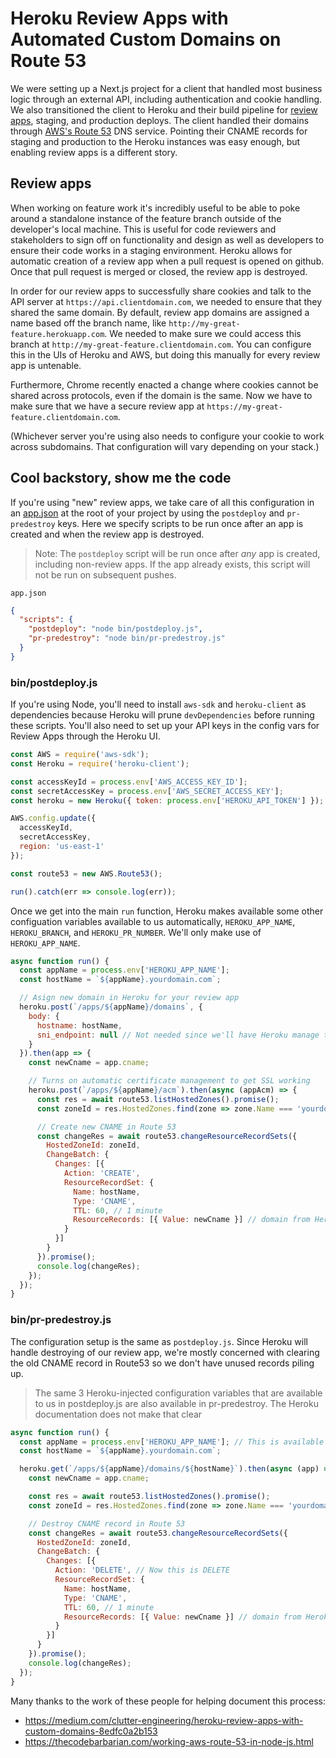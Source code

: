 # Heroku Review Apps with Automated Custom Domains on Route 53

We were setting up a Next.js project for a client that handled most business logic through an external API, including authentication and cookie handling. We also transitioned the client to Heroku and their build pipeline for [review apps](https://devcenter.heroku.com/articles/github-integration-review-apps), staging, and production deploys. The client handled their domains through [AWS's Route 53](https://aws.amazon.com/route53/) DNS service. Pointing their CNAME records for staging and production to the Heroku instances was easy enough, but enabling review apps is a different story.

## Review apps

When working on feature work it's incredibly useful to be able to poke around a standalone instance of the feature branch outside of the developer's local machine. This is useful for code reviewers and stakeholders to sign off on functionality and design as well as developers to ensure their code works in a staging environment. Heroku allows for automatic creation of a review app when a pull request is opened on github. Once that pull request is merged or closed, the review app is destroyed. 

In order for our review apps to successfully share cookies and talk to the API server at `https://api.clientdomain.com`, we needed to ensure that they shared the same domain. By default, review app domains are assigned a name based off the branch name, like `http://my-great-feature.herokuapp.com`. We needed to make sure we could access this branch at `http://my-great-feature.clientdomain.com`. You can configure this in the UIs of Heroku and AWS, but doing this manually for every review app is untenable.

Furthermore, Chrome recently enacted a change where cookies cannot be shared across protocols, even if the domain is the same. Now we have to make sure that we have a secure review app at `https://my-great-feature.clientdomain.com`.

(Whichever server you're using also needs to configure your cookie to work across subdomains. That configuration will vary depending on your stack.)

## Cool backstory, show me the code

If you're using "new" review apps, we take care of all this configuration in an [app.json](https://devcenter.heroku.com/articles/app-json-schema) at the root of your project by using the `postdeploy` and `pr-predestroy` keys. Here we specify scripts to be run once after an app is created and when the review app is destroyed.

> Note: The `postdeploy` script will be run once after _any_ app is created, including non-review apps. If the app already exists, this script will not be run on subsequent pushes.

`app.json`
```json
{
  "scripts": {
    "postdeploy": "node bin/postdeploy.js",
    "pr-predestroy": "node bin/pr-predestroy.js"
  }
}
```

### bin/postdeploy.js

If you're using Node, you'll need to install `aws-sdk` and `heroku-client` as dependencies because Heroku will prune `devDependencies` before running these scripts. You'll also need to set up your API keys in the config vars for Review Apps through the Heroku UI.

```js
const AWS = require('aws-sdk');
const Heroku = require('heroku-client');

const accessKeyId = process.env['AWS_ACCESS_KEY_ID'];
const secretAccessKey = process.env['AWS_SECRET_ACCESS_KEY'];
const heroku = new Heroku({ token: process.env['HEROKU_API_TOKEN'] });

AWS.config.update({
  accessKeyId,
  secretAccessKey,
  region: 'us-east-1'
});

const route53 = new AWS.Route53();

run().catch(err => console.log(err));
```

Once we get into the main `run` function, Heroku makes available some other configuation variables available to us automatically, `HEROKU_APP_NAME`, `HEROKU_BRANCH`, and `HEROKU_PR_NUMBER`. We'll only make use of `HEROKU_APP_NAME`.

```js
async function run() {
  const appName = process.env['HEROKU_APP_NAME']; 
  const hostName = `${appName}.yourdomain.com`;

  // Asign new domain in Heroku for your review app
  heroku.post(`/apps/${appName}/domains`, {
    body: {
      hostname: hostName,
      sni_endpoint: null // Not needed since we'll have Heroku manage this for us
    }
  }).then(app => {
    const newCname = app.cname;

    // Turns on automatic certificate management to get SSL working
    heroku.post(`/apps/${appName}/acm`).then(async (appAcm) => {
      const res = await route53.listHostedZones().promise();
      const zoneId = res.HostedZones.find(zone => zone.Name === 'yourdomain.com.').Id; // Find the hosted zone for your domain in Route 53

      // Create new CNAME in Route 53
      const changeRes = await route53.changeResourceRecordSets({
        HostedZoneId: zoneId,
        ChangeBatch: {
          Changes: [{ 
            Action: 'CREATE',
            ResourceRecordSet: {
              Name: hostName,
              Type: 'CNAME',
              TTL: 60, // 1 minute
              ResourceRecords: [{ Value: newCname }] // domain from Heroku
            }
          }]
        }
      }).promise();
      console.log(changeRes);
    });
  });
}
```

### bin/pr-predestroy.js

The configuration setup is the same as `postdeploy.js`. Since Heroku will handle destroying of our review app, we're mostly concerned with clearing the old CNAME record in Route53 so we don't have unused records piling up. 

> The same 3 Heroku-injected configuration variables that are available to us in postdeploy.js are also available in pr-predestroy. The Heroku documentation does not make that clear

```js
async function run() {
  const appName = process.env['HEROKU_APP_NAME']; // This is available to us in pr-predestroy too!
  const hostName = `${appName}.yourdomain.com`;

  heroku.get(`/apps/${appName}/domains/${hostName}`).then(async (app) => {
    const newCname = app.cname;

    const res = await route53.listHostedZones().promise();
    const zoneId = res.HostedZones.find(zone => zone.Name === 'yourdomain.com.').Id;

    // Destroy CNAME record in Route 53
    const changeRes = await route53.changeResourceRecordSets({
      HostedZoneId: zoneId,
      ChangeBatch: {
        Changes: [{ 
          Action: 'DELETE', // Now this is DELETE
          ResourceRecordSet: {
            Name: hostName,
            Type: 'CNAME',
            TTL: 60, // 1 minute
            ResourceRecords: [{ Value: newCname }] // domain from Heroku
          }
        }]
      }
    }).promise();
    console.log(changeRes);
  });
}
```

Many thanks to the work of these people for helping document this process:
- https://medium.com/clutter-engineering/heroku-review-apps-with-custom-domains-8edfc0a2b153
- https://thecodebarbarian.com/working-aws-route-53-in-node-js.html
